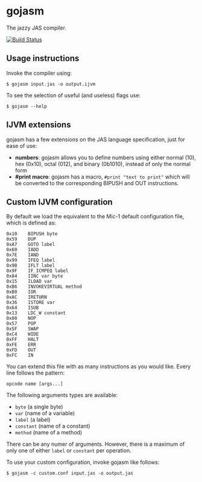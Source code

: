 # gojasm
The jazzy JAS compiler.

[![Build Status](https://travis-ci.org/BlackNovaTec\textsl{}h/gojasm.svg?branch=master)](https://travis-ci.org/BlackNovaTech/gojasm)

## Usage instructions

Invoke the compiler using:
```
$ gojasm input.jas -o output.ijvm
```

To see the selection of useful (and useless) flags use:
```
$ gojasm --help
```

## IJVM extensions

gojasm has a few extensions on the JAS language specification, just for ease of use:

- **numbers**: gojasm allows you to define numbers using either normal (10), 
hex (0x10), octal (012), and binary (0b1010), instead of only the normal form
- **#print macro**: gojasm has a macro, `#print "text to print"` which will be
converted to the corresponding BIPUSH and OUT instructions.

## Custom IJVM configuration

By default we load the equivalent to the Mic-1 default configuration file,
which is defined as:
```
0x10    BIPUSH byte
0x59    DUP
0xA7    GOTO label
0x60    IADD
0x7E    IAND
0x99    IFEQ label
0x9B    IFLT label
0x9F    IF_ICMPEQ label
0x84    IINC var byte
0x15    ILOAD var
0xB6    INVOKEVIRTUAL method
0xB0    IOR
0xAC    IRETURN
0x36    ISTORE var
0x64    ISUB
0x13    LDC_W constant
0x00    NOP
0x57    POP
0x5F    SWAP
0xC4    WIDE
0xFF    HALT
0xFE    ERR
0xFD    OUT
0xFC    IN
```

You can extend this file with as many instructions as you would like.
Every line follows the pattern:
```
opcode name [args...]
```

The following arguments types are available:
 - `byte` (a single byte)
 - `var` (name of a variable)
 - `label` (a label)
 - `constant` (name of a constant)
 - `method` (name of a method)

There can be any numer of arguments.
However, there is a maximum of only one of either `label` or `constant` per operation.

To use your custom configuration, invoke gojasm like follows:
```
$ gojasm -c custom.conf input.jas -o output.jas
```
